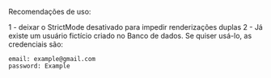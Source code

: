 Recomendações de uso: 

1 - deixar o StrictMode desativado para impedir renderizações duplas
2 - Já existe um usuário fictício criado no Banco de dados. Se quiser usá-lo, as credenciais são:

    email: example@gmail.com   
    password: Example